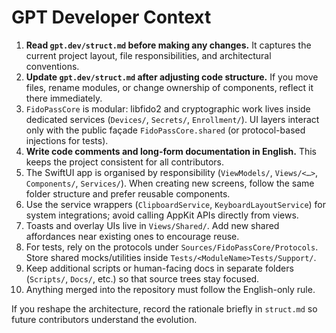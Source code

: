 # GPT Developer Context

1. **Read `gpt.dev/struct.md` before making any changes.** It captures the current project layout, file responsibilities, and architectural conventions.
2. **Update `gpt.dev/struct.md` after adjusting code structure.** If you move files, rename modules, or change ownership of components, reflect it there immediately.
3. `FidoPassCore` is modular: libfido2 and cryptographic work lives inside dedicated services (`Devices/`, `Secrets/`, `Enrollment/`). UI layers interact only with the public façade `FidoPassCore.shared` (or protocol-based injections for tests).
4. **Write code comments and long-form documentation in English.** This keeps the project consistent for all contributors.
4. The SwiftUI app is organised by responsibility (`ViewModels/`, `Views/<…>`, `Components/`, `Services/`). When creating new screens, follow the same folder structure and prefer reusable components.
5. Use the service wrappers (`ClipboardService`, `KeyboardLayoutService`) for system integrations; avoid calling AppKit APIs directly from views.
6. Toasts and overlay UIs live in `Views/Shared/`. Add new shared affordances near existing ones to encourage reuse.
7. For tests, rely on the protocols under `Sources/FidoPassCore/Protocols`. Store shared mocks/utilities inside `Tests/<ModuleName>Tests/Support/`.
8. Keep additional scripts or human-facing docs in separate folders (`Scripts/`, `Docs/`, etc.) so that source trees stay focused.
9. Anything merged into the repository must follow the English-only rule.

If you reshape the architecture, record the rationale briefly in `struct.md` so future contributors understand the evolution.
